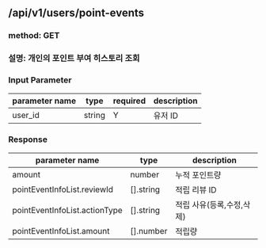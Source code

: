 ## /api/v1/users/point-events

### method: GET
### 설명: 개인의 포인트 부여 히스토리 조회
### Input Parameter
| parameter name | type          | required | description  |
|----------------|---------------|----------|--------------|
| user_id        | string        | Y        | 유저 ID        |

### Response
| parameter name                | type      | description     |
|-------------------------------|-----------|-----------------|
| amount                        | number    | 누적 포인트량         |
| pointEventInfoList.reviewId   | [].string | 적립 리뷰 ID        |
| pointEventInfoList.actionType | [].string | 적립 사유(등록,수정,삭제) |
| pointEventInfoList.amount     | [].number | 적립량             |